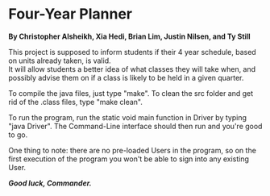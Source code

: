 
# Four-Year Planner

**By Christopher Alsheikh, Xia Hedi, Brian Lim, Justin Nilsen, and Ty Still**  

This project is supposed to inform students if their 4 year schedule, based on units already taken, is valid.  
It will allow students a better idea of what classes they will take when, and possibly advise them on if a class is likely to be held in a given quarter.  

To compile the java files, just type "make".  To clean the src folder and get rid of the .class files, type "make clean".

To run the program, run the static void main function in Driver by typing "java Driver".  The Command-Line interface should then run and you're good to go.

One thing to note: there are no pre-loaded Users in the program, so on the first execution of the program you won't be able to sign into any existing User.

***Good luck, Commander.***